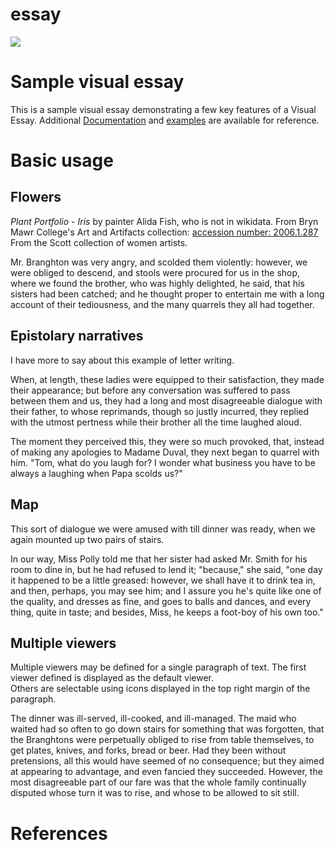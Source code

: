 # essay

<a href="https://juncture-digital.org"><img src="https://juncture-digital.org/images/ve-button.png"></a>

<param ve-config 
       title="My Visual Essay"
       author="Alice McGrath"
       banner="https://iiif.juncture-digital.org/banner/?url=https://upload.wikimedia.org/wikipedia/commons/4/47/Bartholomeus_Johannes_van_Hove%2C_Het_Mauritshuis_te_Den_Haag.jpg" 
       layout="vertical">

<!-- Entities discussed throughout the essay are typically defined before the essay text and
     are thus available in all text.  Entity identifiers (QIDs) can be found in either
     Wikipedia or Wikidata (https://www.wikidata.org)> -->
<param ve-entity eid="Q185372"> <!-- Girl with a Pearl Earring painting -->
<param ve-entity eid="Q173223"> <!-- Mary Cassatt -->
<param ve-entity eid="Q18519125"> <!-- Portrait of an elderly lady in a bonnet: red background -->
<param ve-entity eid="Q36600"> <!-- The Hague -->
<param ve-entity title="Philadelphia" eid="Q1345" fill="#92086D">


# Sample visual essay

This is a sample visual essay demonstrating a few key features of a Visual Essay. Additional [Documentation](https://github.com/JSTOR-Labs/juncture/wiki) and [examples](https://jstor-labs.github.io/juncture-examples) are available for reference.
<param ve-image 
       url="https://triarte.brynmawr.edu/Media/images/1972.1_BMC_f.jpg">
       

# Basic usage

## Flowers

_Plant Portfolio - Iris_ by painter Alida Fish, who is not in wikidata. From Bryn Mawr College's Art and Artifacts collection: [accession number: 2006.1.287](https://triarte.brynmawr.edu/artist-maker/info/22047)
From the Scott collection of women artists. 

<param ve-image
       label="Plant Portfolio - Iris"
       description="Painting of an Iris by Alida Fish"
       license="Bryn Mawr College"
       url="https://triarte.brynmawr.edu/Media/images/2006.1.287_BMC_f_3.jpg">
       
Mr. Branghton was very angry, and scolded them violently: however, we were obliged to descend, and stools were procured for us in the shop, where we found the brother, who was highly delighted, he said, that his sisters had been catched; and he thought proper to entertain me with a long account of their tediousness, and the many quarrels they all had together.

## Epistolary narratives

I have more to say about this example of letter writing.
<param ve-image 
       url="https://triarte.brynmawr.edu/Media/images/1972.1_BMC_f.jpg">

When, at length, these ladies were equipped to their satisfaction, they made their appearance; but before any conversation was suffered to pass between them and us, they had a long and most disagreeable dialogue with their father, to whose reprimands, though so justly incurred, they replied with the utmost pertness while their brother all the time laughed aloud.

The moment they perceived this, they were so much provoked, that, instead of making any apologies to Madame Duval, they next began to quarrel with him. "Tom, what do you laugh for? I wonder what business you have to be always a laughing when Papa scolds us?"

<param ve-image 
       url="https://triarte.brynmawr.edu/Media/images/1972.1_BMC_f.jpg">

## Map

This sort of dialogue we were amused with till dinner was ready, when we again mounted up two pairs of stairs.

In our way, Miss Polly told me that her sister had asked Mr. Smith for his room to dine in, but he had refused to lend it; "because," she said, "one day it happened to be a little greased: however, we shall have it to drink tea in, and then, perhaps, you may see him; and I assure you he's quite like one of the quality, and dresses as fine, and goes to balls and dances, and every thing, quite in taste; and besides, Miss, he keeps a foot-boy of his own too."

<param ve-entity title="Philadelphia" eid="Q1345" fill="#92086D">
<param ve-map center="Q1345" zoom="11" prefer-geojson marker-type="circle">
<param ve-map-layer geojson active url="https://digitalscholarship.brynmawr.edu/livingcampus/lc-data.geojson" title="Plants on Campus">


## Multiple viewers

Multiple viewers may be defined for a single paragraph of text.  The first viewer defined is displayed as the default viewer.  
Others are selectable using icons displayed in the top right margin of the paragraph.

The dinner was ill-served, ill-cooked, and ill-managed. The maid who waited had so often to go down stairs for something that was forgotten, that the Branghtons were perpetually obliged to rise from table themselves, to get plates, knives, and forks, bread or beer. Had they been without pretensions, all this would have seemed of no consequence; but they aimed at appearing to advantage, and even fancied they succeeded. However, the most disagreeable part of our fare was that the whole family continually disputed whose turn it was to rise, and whose to be allowed to sit still.

<param ve-image 
       url="https://www.wikidata.org/wiki/Q18519125#/media/File:Portrait_of_an_Elderly_Lady_in_a_Bonnet_-_Red_Background_by_Mary_Cassatt.jpg">
<param ve-map center="Q1345" zoom="11" prefer-geojson marker-type="circle">

# References

